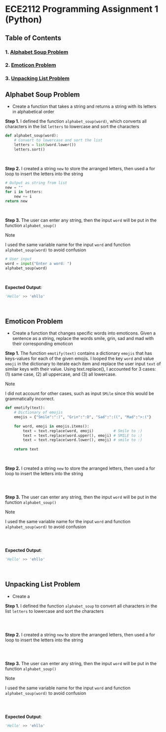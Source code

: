 # ECE2112 Programming Assignment 1 (Python)

## Table of Contents
### 1. [Alphabet Soup Problem](#anchor-alphabet_soup)
### 2. [Emoticon Problem](#anchor-emoticon)
### 3. [Unpacking List Problem](#anchor-unpacking_list)


<a name="anchor-alphabet_soup"></a>
## **Alphabet Soup Problem**
* Create a function that takes a string and returns a string with its letters in alphabetical order

**Step 1.** I defined the function `alphabet_soup(word)`, which converts all characters in the list `letters` to lowercase and sort the characters
``` python
def alphabet_soup(word):
    # Convert to lowercase and sort the list
    letters = list(word.lower())
    letters.sort()
```
<br/>

**Step 2.** I created a string `new` to store the arranged letters, then used a for loop to insert the letters into the string
``` python
# Output as string from list
new = ""
for i in letters:
    new += i
return new
```
<br/>

**Step 3.** The user can enter any string, then the input `word` will be put in the function `alphabet_soup()` 
> [!NOTE]
> I used the same variable name for the input `word` and function `alphabet_soup(word)` to avoid confusion

``` python
# User input
word = input("Enter a word: ")
alphabet_soup(word)
```
<br/>

**Expected Output**: 
``` python
'Hello' >> 'ehllo'
```

<br/>


<a name="anchor-emoticon"></a>
## **Emoticon Problem**
* Create a function that changes specific words into emoticons. Given a sentence as a string, replace the words smile, grin, sad and mad with their corresponding emoticon

**Step 1.** The function `emotify(text)` contains a dictionary `emojis` that has keys-values for each of the given emojis. I looped the key `word` and value `emoji` in the dictionary to iterate each item and replace the user input `text` of similar keys with their value. Using text.replace(), I accounted for 3 cases: (1) same case, (2) all uppercase, and (3) all lowercase.
> [!NOTE]
> I did not account for other cases, such as input `SMile` since this would be grammatically incorrect.

``` python
def emotify(text):
    # Dictionary of emojis
    emojis = {"Smile":":)", "Grin":":D", "Sad":":((", "Mad":">:("}
    
    for word, emoji in emojis.items():
        text = text.replace(word, emoji)         # Smile to :)
        text = text.replace(word.upper(), emoji) # SMILE to :)
        text = text.replace(word.lower(), emoji) # smile to :)   
        
    return text
```
<br/>

**Step 2.** I created a string `new` to store the arranged letters, then used a for loop to insert the letters into the string
``` python

```
<br/>

**Step 3.** The user can enter any string, then the input `word` will be put in the function `alphabet_soup()` 
> [!NOTE]
> I used the same variable name for the input `word` and function `alphabet_soup(word)` to avoid confusion
``` python

```
<br/>

**Expected Output**: 
``` python
'Hello' >> 'ehllo'
```

<br/>


<a name="anchor-unpacking_list"></a>
## **Unpacking List Problem**
* Create a 

**Step 1.** I defined the function `alphabet_soup` to convert all characters in the list `letters` to lowercase and sort the characters
``` python

```
<br/>

**Step 2.** I created a string `new` to store the arranged letters, then used a for loop to insert the letters into the string
``` python

```
<br/>

**Step 3.** The user can enter any string, then the input `word` will be put in the function `alphabet_soup()` 
> [!NOTE]
> I used the same variable name for the input `word` and function `alphabet_soup(word)` to avoid confusion
``` python

```
<br/>

**Expected Output**: 
``` python
'Hello' >> 'ehllo'
```

<br/>

